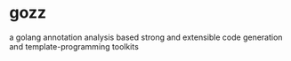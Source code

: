 # gozz

a golang annotation analysis based strong and extensible code generation and template-programming toolkits
